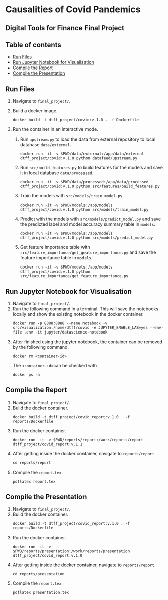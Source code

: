 # Causalities of Covid Pandemics
## Digital Tools for Finance Final Project

## Table of contents
* [Run Files](#run-files)
* [Run Jupyter Notebook for Visualisation](#run-jupyter-notebook-for-visualisation)
* [Compile the Report](#compile-the-report)
* [Compile the Presentation](#compile-the-presentation)

## Run Files
1. Navigate to ```final_project/```.
2. Build a docker image.
    ```
    docker build -t dtff_project/covid:v.1.0 . -f Dockerfile
    ```
3. Run the container in an interactive mode.

    1. Run ```upstream.py``` to load the data from external repository to local database ```data/external```.
        ```
        docker run -it -v $PWD/data/external:/app/data/external dtff_project/covid:v.1.0 python datafeed/upstream.py
        ```
    2. Run ```src/build_features.py``` to build features for the models and save it in local database ```data/processed```.
        ```
        docker run -it -v $PWD/data/processed:/app/data/processed dtff_project/covid:v.1.0 python src/features/build_features.py
        ```
    3. Train the models with ```src/models/train_model.py```
        ```
        docker run -it -v $PWD/models:/app/models dtff_project/covid:v.1.0 python src/models/train_model.py
        ```
    4. Predict with the models with ```src/models/predict_model.py``` and save the predicted label and model accuracy summary table in ```models```.
        ```
        docker run -it -v $PWD/models:/app/models dtff_project/covid:v.1.0 python src/models/predict_model.py
        ```
    5. Get feature importance table with ```src/feature_importance/get_geature_importance.py``` and save the feature importance table in ```models```.
        ```
        docker run -it -v $PWD/models:/app/models dtff_project/covid:v.1.0 python src/feature_importance/get_feature_importance.py
        ```

## Run Jupyter Notebook for Visualisation
1. Navigate to ```final_project/```.
2. Run the following command in a terminal. This will save the notebooks locally and show the existing notebook in the docker container.
    ```
    docker run -p 8888:8888 --name notebook -v src/visualization:/home/dtff/covid -e JUPYTER_ENABLE_LAB=yes --env-file .env -it jupyter/datascience-notebook
    ```
3. After finished using the jupyter notebook, the container can be removed by the following command.
    ```
    docker rm <container-id>
    ```
    The ```<container-id>```can be checked with 
    ```
    docker ps -a
    ```

## Compile the Report

1. Navigate to ```final_project/```.
2. Build the docker container.
    ```
    docker build -t dtff_project/covid_report:v.1.0 . -f reports/Dockerfile
    ```
3. Run the docker container.
    ```
    docker run -it -v $PWD/reports/report:/work/reports/report dtff_project/covid_report:v.1.1
    ```
4. After getting inside the docker container, navigate to ```reports/report```.
    ```
    cd reports/report
    ```
5. Compile the ```report.tex```.
    ```
    pdflatex report.tex
    ```

## Compile the Presentation

1. Navigate to ```final_project/```.
2. Build the docker container.
    ```
    docker build -t dtff_project/covid_report:v.1.0 . -f reports/Dockerfile
    ```
3. Run the docker container.
    ```
    docker run -it -v $PWD/reports/presentation:/work/reports/presentation dtff_project/covid_report:v.1.0
    ```
4. After getting inside the docker container, navigate to ```reports/report```.
    ```
    cd reports/presentation
    ```
5. Compile the ```report.tex```.
    ```
    pdflatex presentation.tex
